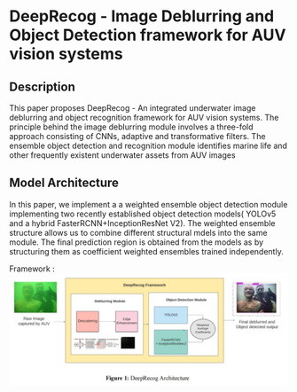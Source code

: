 # DeepRecog - Image Deblurring and Object Detection framework for AUV vision systems

## Description 

This paper proposes DeepRecog - An integrated underwater image deblurring and object recognition framework for AUV 
vision systems. The principle behind the image deblurring module involves a three-fold approach consisting of 
CNNs, adaptive and transformative filters. The ensemble object detection and recognition module identifies 
marine life and other frequently existent underwater assets from AUV images

## Model Architecture

In this paper, we implement a a weighted 
ensemble object detection module implementing two recently established object detection models( YOLOv5 and 
a hybrid FasterRCNN+InceptionResNet V2). The weighted ensemble structure allows us to combine different 
structural mdels into the same module. The final prediction region is obtained from the models as by structuring 
them as coefficient weighted ensembles trained independently.

Framework :
<img src="images/info/framework.JPG">